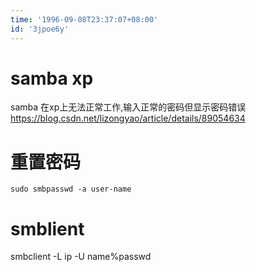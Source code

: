 ```yaml
---
time: '1996-09-08T23:37:07+08:00'
id: '3jpoe6y'
---
```


# samba xp
samba 在xp上无法正常工作,输入正常的密码但显示密码错误
https://blog.csdn.net/lizongyao/article/details/89054634

# 重置密码
```
sudo smbpasswd -a user-name
```
# smblient
smbclient -L ip -U name%passwd